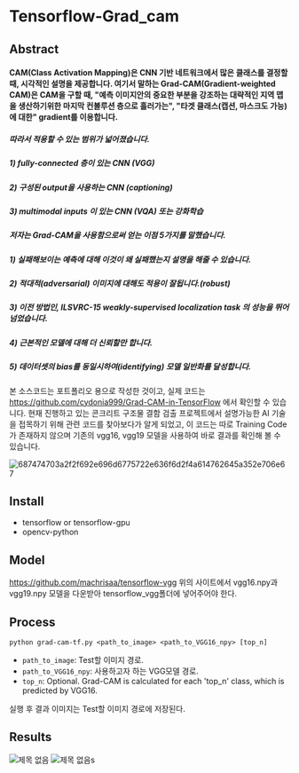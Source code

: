 # Tensorflow-Grad_cam
## Abstract
#### CAM(Class Activation Mapping)은 CNN 기반 네트워크에서 많은 클래스를 결정할 때, 시각적인 설명을 제공합니다. 여기서 말하는 Grad-CAM(Gradient-weighted CAM)은 CAM을 구할 때, "예측 이미지안의 중요한 부분을 강조하는 대략적인 지역 맵을 생산하기위한 마지막 컨볼루션 층으로 흘러가는", "타겟 클래스(캡션, 마스크도 가능)에 대한" gradient를 이용합니다.

##### 따라서 적용할 수 있는 범위가 넓어졌습니다.
##### 1) fully-connected 층이 있는 CNN (VGG)
##### 2) 구성된 output을 사용하는 CNN (captioning)
##### 3) multimodal inputs 이 있는 CNN (VQA) 또는 강화학습

##### 저자는 Grad-CAM을 사용함으로써 얻는 이점 5가지를 말했습니다.
##### 1) 실패해보이는 예측에 대해 이것이 왜 실패했는지 설명을 해줄 수 있습니다.
##### 2) 적대적(adversarial) 이미지에 대해도 적용이 잘됩니다.(robust)
##### 3) 이전 방법인, ILSVRC-15 weakly-supervised localization task 의 성능을 뛰어넘었습니다.
##### 4) 근본적인 모델에 대해 더 신뢰할만 합니다.
##### 5) 데이터셋의 bias를 동일시하여(identifying) 모델 일반화를 달성합니다.

본 소스코드는 포트폴리오 용으로 작성한 것이고, 실제 코드는 https://github.com/cydonia999/Grad-CAM-in-TensorFlow 에서 확인할 수 있습니다. 현재 진행하고 있는 콘크리트 구조물 결함 검출 프로젝트에서 설명가능한 AI 기술을 접목하기 위해 관련 코드를 찾아보다가 알게 되었고, 이 코드는 따로 Training Code가 존재하지 않으며 기존의 vgg16, vgg19 모델을 사용하여 바로 결과를 확인해 볼 수 있습니다.

![687474703a2f2f692e696d6775722e636f6d2f4a614762645a352e706e67](https://user-images.githubusercontent.com/48546917/72021112-9f82be00-32b0-11ea-9e3c-83e27bfae2dc.jpg)

## Install 
- tensorflow or tensorflow-gpu
- opencv-python

## Model
https://github.com/machrisaa/tensorflow-vgg
위의 사이트에서 vgg16.npy과 vgg19.npy 모델을 다운받아 tensorflow_vgg폴더에 넣어주어야 한다.

## Process
`python grad-cam-tf.py <path_to_image> <path_to_VGG16_npy> [top_n]`
- `path_to_image`: Test할 이미지 경로.
- `path_to_VGG16_npy`: 사용하고자 하는 VGG모델 경로.
- `top_n`: Optional. Grad-CAM is calculated for each 'top_n' class, which is predicted by VGG16.

실행 후 결과 이미지는 Test할 이미지 경로에 저장된다.

## Results
![제목 없음](https://user-images.githubusercontent.com/48546917/72021784-32702800-32b2-11ea-8b07-d7756c096349.jpg)
![제목 없음s](https://user-images.githubusercontent.com/48546917/72021785-3439eb80-32b2-11ea-8dce-87a7553951a5.jpg)
